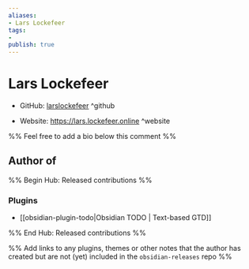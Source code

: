 ```yaml
---
aliases:
- Lars Lockefeer
tags:
- 
publish: true
---
```


# Lars Lockefeer

- GitHub: [larslockefeer](https://github.com/larslockefeer/) ^github
<!-- - Discord: `@` ^discord-->
- Website: <https://lars.lockefeer.online> ^website
<!-- - [[Publish sites|Publish site]]: ^publish-->

%% Feel free to add a bio below this comment %%


## Author of

%% Begin Hub: Released contributions %%
### Plugins
- [[obsidian-plugin-todo|Obsidian TODO | Text-based GTD]]

%% End Hub: Released contributions %%

%% Add links to any plugins, themes or other notes that the author has created but are not (yet) included in the `obsidian-releases` repo %%

<!--
### Unlisted plugins

- 
-->

<!--
### Others

- 
-->

<!--
## Sponsor this author

- [[GitHub sponsors]]: [Sponsor @larslockefeer on GitHub Sponsors](https://github.com/sponsors/larslockefeer) ^github-sponsor
- [[Buy me a coffee]]: ^buy-me-a-coffee
- [[PayPal]]: ^paypal
- [[Patreon]]: ^patreon

-->

<!--
## Follow this author

- [[YouTube Channels|On YouTube]]: ^youtube
- Twitter: ^twitter
- ...
-->